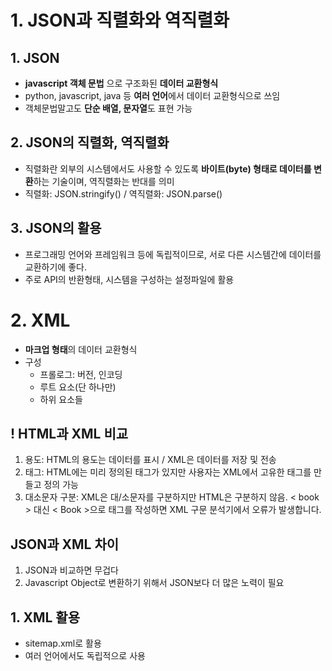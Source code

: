 # 1. JSON과 직렬화와 역직렬화

## 1. JSON

* **javascript 객체 문법** 으로 구조화된 **데이터 교환형식**
* python, javascript, java 등 **여러 언어**에서 데이터 교환형식으로 쓰임
* 객체문법말고도 **단순 배열, 문자열**도 표현 가능

## 2. JSON의 직렬화, 역직렬화

* 직렬화란 외부의 시스템에서도 사용할 수 있도록 **바이트(byte) 형태로 데이터를 변환**하는 기술이며, 역직렬화는 반대를 의미
* 직렬화: JSON.stringify() / 역직렬화: JSON.parse()

## 3. JSON의 활용

* 프로그래밍 언어와 프레임워크 등에 독립적이므로, 서로 다른 시스템간에 데이터를 교환하기에 좋다.
* 주로 API의 반환형태, 시스템을 구성하는 설정파일에 활용

# 2. XML

* **마크업 형태**의 데이터 교환형식
* 구성
    * 프롤로그: 버전, 인코딩
    * 루트 요소(단 하나만)
    * 하위 요소들

## ! HTML과 XML 비교

1. 용도: HTML의 용도는 데이터를 표시 / XML은 데이터를 저장 및 전송
2. 태그: HTML에는 미리 정의된 태그가 있지만 사용자는 XML에서 고유한 태그를 만들고 정의
   가능
3. 대소문자 구분: XML은 대/소문자를 구분하지만 HTML은 구분하지 않음. < book > 대신
   < Book >으로 태그를 작성하면 XML 구문 분석기에서 오류가 발생합니다.

## JSON과 XML 차이
1. JSON과 비교하면 무겁다
2. Javascript Object로 변환하기 위해서 JSON보다 더 많은 노력이 필요

## 1. XML 활용
* sitemap.xml로 활용
* 여러 언어에서도 독립적으로 사용
